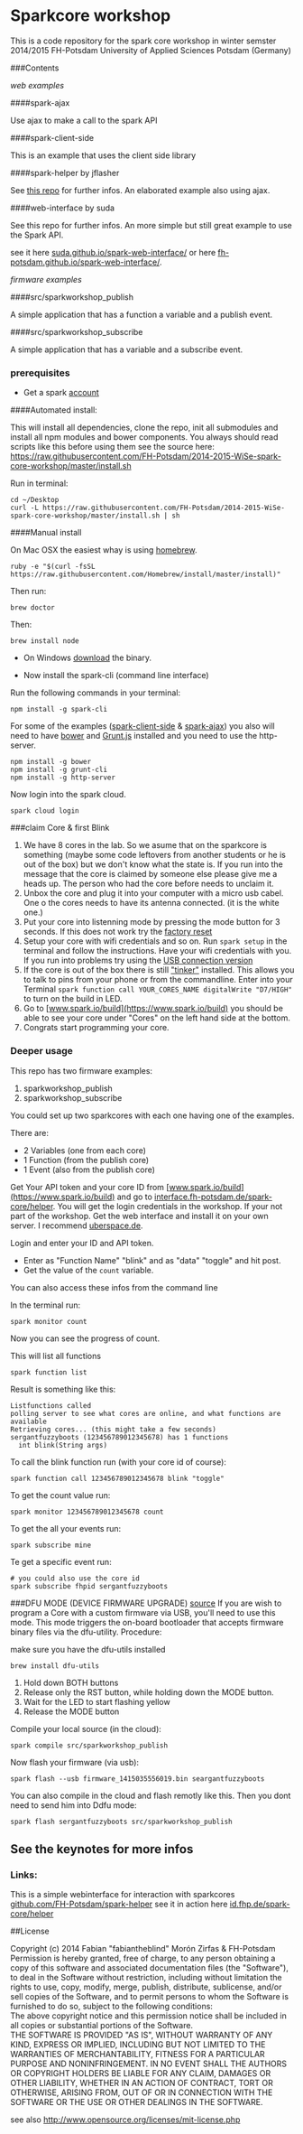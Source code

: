 Sparkcore workshop  
==================

This is a code repository for the spark core workshop in winter semster 2014/2015 FH-Potsdam University of Applied Sciences Potsdam (Germany)  

###Contents   

*web examples*  

####spark-ajax  

Use ajax to make a call to the spark API  

####spark-client-side  

This is an example that uses the client side library  


####spark-helper by jflasher 

See [this repo](https://github.com/jflasher/spark-helper) for further infos. An elaborated example also using ajax.  

####web-interface by suda  

See this repo for further infos. An more simple but still great example to use the Spark API.  

see it here [suda.github.io/spark-web-interface/](http://suda.github.io/spark-web-interface/) or here [fh-potsdam.github.io/spark-web-interface/](http://fh-potsdam.github.io/spark-web-interface/).  

*firmware examples*

####src/sparkworkshop_publish  

A simple application that has a function a variable and a publish event.  

####src/sparkworkshop_subscribe  

A simple application that has a variable and a subscribe event.  

### prerequisites  

- Get a spark [account](https://www.spark.io/signup)  

####Automated install:  

This will install all dependencies, clone the repo, init all submodules and install all npm modules and bower components. You always should read scripts like this before using them see the source here: https://raw.githubusercontent.com/FH-Potsdam/2014-2015-WiSe-spark-core-workshop/master/install.sh  

Run in terminal:  

    cd ~/Desktop
    curl -L https://raw.githubusercontent.com/FH-Potsdam/2014-2015-WiSe-spark-core-workshop/master/install.sh | sh

####Manual install  

On Mac OSX the easiest whay is using [homebrew](http://brew.sh/).  

    ruby -e "$(curl -fsSL https://raw.githubusercontent.com/Homebrew/install/master/install)"  

Then run:  

    brew doctor

Then:

    brew install node  

- On Windows [download](http://nodejs.org/download/) the binary.  

- Now install the spark-cli (command line interface)  

Run the following commands in your terminal:  

    npm install -g spark-cli  

For some of the examples ([spark-client-side](https://github.com/FH-Potsdam/2014-2015-WiSe-spark-core-workshop/tree/master/spark-client-side) & [spark-ajax](https://github.com/FH-Potsdam/2014-2015-WiSe-spark-core-workshop/tree/master/spark-ajax)) you also will need to have [bower](http://bower.io/) and [Grunt.js](http://gruntjs.com/) installed and you need to use the http-server.  

    npm install -g bower
    npm install -g grunt-cli
    npm install -g http-server

Now login into the spark cloud.

    spark cloud login  

###claim Core & first Blink  

1. We have 8 cores in the lab. So we asume that on the sparkcore is something  (maybe some code leftovers from another students or he is out of the box) but we don't know what the state is. If you run into the message that the core is claimed by someone else please give me a heads up. The person who had the core before needs to unclaim it.  
2. Unbox the core and plug it into your computer with a micro usb cabel. One o the cores needs to have its antenna connected. (it is the white one.)  
3. Put your core into listenning mode by pressing the mode button for 3 seconds. If this does not work try the [factory reset](http://docs.spark.io/connect/#appendix-factory-reset)
4. Setup your core with wifi credentials and so on. Run `spark setup` in the terminal and follow the instructions. Have your wifi credentials with you. If you run into problems try using the [USB connection version](http://docs.spark.io/connect/#connecting-your-core-connect-over-usb)  
5. If the core is out of the box there is still ["tinker"](http://docs.spark.io/tinker/) installed. This allows you to talk to pins from your phone or from the commandline. Enter into your Terminal `spark function call YOUR_CORES_NAME digitalWrite "D7/HIGH"` to turn on the build in LED. 
6. Go to [www.spark.io/build](https://www.spark.io/build) you should be able to see your core under "Cores" on the left hand side at the bottom.  
7. Congrats start programming your core.

### Deeper usage  

This repo has two firmware examples:  

1. sparkworkshop_publish  
2. sparkworkshop_subscribe  

You could set up two sparkcores with each one having one of the examples.  

There are:  

- 2 Variables (one from each core)  
- 1 Function (from the publish core)  
- 1 Event (also from the publish core)  

Get Your API token and your core ID from [www.spark.io/build](https://www.spark.io/build) and go to [interface.fh-potsdam.de/spark-core/helper](http://interface.fh-potsdam.de/spark-core/helper/). You will get the login credentials in the workshop. If your not part of the workshop. Get the web interface and install it on your own server. I recommend [uberspace.de](https://uberspace.de/).  

Login and enter your ID and API token.

- Enter as "Function Name" "blink" and as "data" "toggle" and  hit post.
- Get the value of the `count` variable.  

You can also access these infos from the command line

In the terminal run:  

    spark monitor count

Now you can see the progress of count.  

This will list all functions

    spark function list

Result is something like this:  

    Listfunctions called
    polling server to see what cores are online, and what functions are available
    Retrieving cores... (this might take a few seconds)
    sergantfuzzyboots (123456789012345678) has 1 functions
      int blink(String args)

To call the blink function run (with your core id of course):  

    spark function call 123456789012345678 blink "toggle"

To get the count value run:  

    spark monitor 123456789012345678 count

To get the all your events run:  

    spark subscribe mine

Te get a specific event run:  

    # you could also use the core id
    spark subscribe fhpid sergantfuzzyboots  



###DFU MODE (DEVICE FIRMWARE UPGRADE)
[source](http://docs.spark.io/connect/#appendix-dfu-mode-device-firmware-upgrade)
If you are wish to program a Core with a custom firmware via USB, you'll need to use this mode. This mode triggers the on-board bootloader that accepts firmware binary files via the dfu-utility.
Procedure:  

make sure you have the dfu-utils installed  

    brew install dfu-utils

1. Hold down BOTH buttons
2. Release only the RST button, while holding down the MODE button.
3. Wait for the LED to start flashing yellow
4. Release the MODE button

Compile your local source (in the cloud):  

    spark compile src/sparkworkshop_publish

Now flash your firmware (via usb):  

    spark flash --usb firmware_1415035556019.bin seargantfuzzyboots

You can also compile in the cloud and flash remotly like this. Then you dont need to send him into Ddfu mode:  

    spark flash sergantfuzzyboots src/sparkworkshop_publish

See the keynotes for more infos
------------



### Links:  

This is a simple webinterface for interaction with sparkcores [github.com/FH-Potsdam/spark-helper](https://github.com/FH-Potsdam/spark-helper) see it in action here [id.fhp.de/spark-core/helper](http://interface.fh-potsdam.de/spark-core/helper/)  

##License  

Copyright (c) 2014 Fabian "fabiantheblind" Morón Zirfas & FH-Potsdam  
Permission is hereby granted, free of charge, to any person obtaining a copy of this software and associated documentation files (the "Software"), to deal in the Software  without restriction, including without limitation the rights to use, copy, modify, merge, publish, distribute, sublicense, and/or sell copies of the Software, and to  permit persons to whom the Software is furnished to do so, subject to the following conditions:  
The above copyright notice and this permission notice shall be included in all copies or substantial portions of the Software.  
THE SOFTWARE IS PROVIDED "AS IS", WITHOUT WARRANTY OF ANY KIND, EXPRESS OR IMPLIED, INCLUDING BUT NOT LIMITED TO THE WARRANTIES OF MERCHANTABILITY, FITNESS FOR A  PARTICULAR PURPOSE AND NONINFRINGEMENT. IN NO EVENT SHALL THE AUTHORS OR COPYRIGHT HOLDERS BE LIABLE FOR ANY CLAIM, DAMAGES OR OTHER LIABILITY, WHETHER IN AN ACTION OF  CONTRACT, TORT OR OTHERWISE, ARISING FROM, OUT OF OR IN CONNECTION WITH THE SOFTWARE OR THE USE OR OTHER DEALINGS IN THE SOFTWARE.  

see also http://www.opensource.org/licenses/mit-license.php
